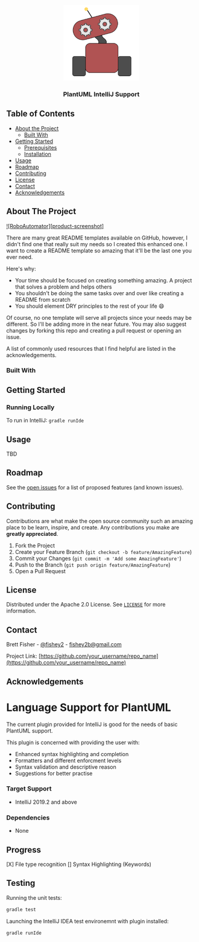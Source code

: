 
<br />
<p align="center">

  <a href="https://github.com/com-roboautomator/plantuml_intellij_plugin">
    <img src="src/main/resources/robo-automator.png" alt="Logo" width="200" height="200">
  </a>

  <h3 align="center">PlantUML IntelliJ Support</h3>
</p>



## Table of Contents

* [About the Project](#about-the-project)
  * [Built With](#built-with)
* [Getting Started](#getting-started)
  * [Prerequisites](#prerequisites)
  * [Installation](#installation)
* [Usage](#usage)
* [Roadmap](#roadmap)
* [Contributing](#contributing)
* [License](#license)
* [Contact](#contact)
* [Acknowledgements](#acknowledgements)

## About The Project

[![RoboAutomator][product-screenshot]](https://avatars2.githubusercontent.com/u/59629206?s=400&u=1df917c2b1ea76aa8b4c6f89b32eac9f60019bdf&v=4)

There are many great README templates available on GitHub, however, I didn't find one that really suit my needs so I created this enhanced one. I want to create a README template so amazing that it'll be the last one you ever need.

Here's why:
* Your time should be focused on creating something amazing. A project that solves a problem and helps others
* You shouldn't be doing the same tasks over and over like creating a README from scratch
* You should element DRY principles to the rest of your life :smile:

Of course, no one template will serve all projects since your needs may be different. So I'll be adding more in the near future. You may also suggest changes by forking this repo and creating a pull request or opening an issue.

A list of commonly used resources that I find helpful are listed in the acknowledgements.

### Built With


## Getting Started

### Running Locally

To run in IntelliJ: `gradle runIde`

## Usage

TBD

## Roadmap

See the [open issues](https://github.com/com-roboautomator/plantuml_intellij_plugin/issues) for a list of proposed features (and known issues).


## Contributing

Contributions are what make the open source community such an amazing place to be learn, 
inspire, and create. Any contributions you make are **greatly appreciated**.

1. Fork the Project
2. Create your Feature Branch (`git checkout -b feature/AmazingFeature`)
3. Commit your Changes (`git commit -m 'Add some AmazingFeature'`)
4. Push to the Branch (`git push origin feature/AmazingFeature`)
5. Open a Pull Request


## License

Distributed under the Apache 2.0 License. See [`LICENSE`](./LICENSE) for more information.

<!-- CONTACT -->
## Contact

Brett Fisher - [@fishey2](https://github.com/fishey2) - fishey2b@gmail.com

Project Link: [https://github.com/your_username/repo_name](https://github.com/your_username/repo_name)



<!-- ACKNOWLEDGEMENTS -->
## Acknowledgements

# Language Support for PlantUML

The current plugin provided for IntelliJ is good for the needs of basic PlantUML support.

This plugin is concerned with providing the user with:
* Enhanced syntax highlighting and completion
* Formatters and different enforcment levels
* Syntax validation and descriptive reason
* Suggestions for better practise

### Target Support

* IntelliJ 2019.2 and above

### Dependencies

* None

## Progress
 
[X]  File type recognition
[]   Syntax Highlighting (Keywords)

## Testing

Running the unit tests:
```bash
gradle test
```

Launching the IntelliJ IDEA test environemnt with plugin installed:
```bash
gradle runIde
```
